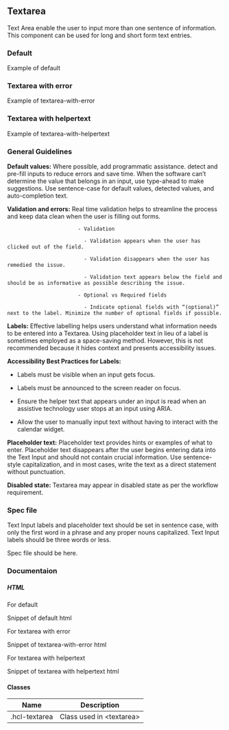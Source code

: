 <div id="Overview"></div>

## Textarea

Text Area enable the user to input more than one sentence of information. This component can be used for long and short form text entries.

### Default

Example of default

### Textarea with error

Example of textarea-with-error

### Textarea with helpertext

Example of textarea-with-helpertext

<div id="General-Guideline"></div>

### General Guidelines

**Default values:** Where possible, add programmatic assistance. detect and pre-fill inputs to reduce errors and save time. When the software can’t determine the value that belongs in an input, use type-ahead to make suggestions. Use sentence-case for default values, detected values, and auto-completion text. 

**Validation and errors:** Real time validation helps to streamline the process and keep data clean when the user is filling out forms. 

                           - Validation 

                             - Validation appears when the user has clicked out of the field. 

                             - Validation disappears when the user has remedied the issue. 

                             - Validation text appears below the field and should be as informative as possible describing the issue. 

                           - Optional vs Required fields 

                             - Indicate optional fields with “(optional)” next to the label. Minimize the number of optional fields if possible. 

**Labels:** Effective labelling helps users understand what information needs to be entered into a Textarea. Using placeholder text in lieu of a label is sometimes employed as a space-saving method. However, this is not recommended because it hides context and presents accessibility issues. 

**Accessibility Best Practices for Labels:**

  - Labels must be visible when an input gets focus. 

  - Labels must be announced to the screen reader on focus. 

  - Ensure the helper text that appears under an input is read when an assistive technology user stops at an input using ARIA. 

  - Allow the user to manually input text without having to interact with the calendar widget.  

**Placeholder text:** Placeholder text provides hints or examples of what to enter. Placeholder text disappears after the user begins entering data into the Text Input and should not contain crucial information. Use sentence-style capitalization, and in most cases, write the text as a direct statement without punctuation. 

**Disabled state:** Textarea may appear in disabled state as per the workflow requirement. 

<div id="Spec-file"></div>

### Spec file

Text Input labels and placeholder text should be set in sentence case, with only the first word in a phrase and any proper nouns capitalized. Text Input labels should be three words or less. 

Spec file should be here.

<div id="Documentation"></div>

### Documentaion

##### HTML

For default

Snippet of default html

For textarea with error

Snippet of textarea-with-error html

For textarea with helpertext

Snippet of textarea with helpertext html

#### Classes

| Name              | Description                     |
| ----------------- | ------------------------------- |
| .hcl-textarea     | Class used in &lt;textarea&gt;  |